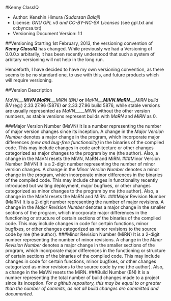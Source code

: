 #Kenny ClassIQ
* Author: Kenshin Himura *(Sudarsan Balaji)*
* License: *GNU GPL v3 and CC-BY-NC-SA Licenses* (see gpl.txt and ccbyncsa.txt)
* Versioning Document Version: 1.1

##Versioning
Starting 1st February, 2013, the versioning convention of __*Kenny ClassIQ*__ has changed. While previously we had a Versioning of 0.0.0.x arbitarily, it has been recently understood that such a system of arbitary versioning will not help in the long run.

Henceforth, I have decided to have my own versioning convention, as there seems to be no standard one, to use with this, and future products which will require versioning.

##Version Description

*MaVN__.__MiVN__.__MaRN__.__MiRN (BN)* **or** *MaVN__.__MiVN__.__MaRN__.__MiRN build BN* (eg:) 2.33.27.96 (5876) **or** 2.33.27.96 build 5876, while stable versions are usually represented as *MaVN__.__MiVN* without the other version numbers, as stable versions represent builds with *MaRN* and *MiRN* as 0.

###Major Version Number (MaVN)
It is a number representing the number of major version changes since its inception. A change in the *Major Version Number* denotes a major change in the program, which incorporate major differences *(new and bug-free functionality)* in the binaries of the compiled code. This may include changes in code architecture or other changes categorized as major changes to the program by me (the author). Also, a change in the MaVN resets the MiVN, MaRN and MiRN.
###Minor Version Number (MiVN)
It is a 2-digit number representing the number of minor version changes. A change in the *Minor Version Number* denotes a minor change in the program, which incorporate minor differences in the binaries of the compiled code. This may include changes in functionality recently introduced but waiting deployment, major bugfixes, or other changes categorized as minor changes to the program by me (the author). Also, a change in the MaVN resets the MaRN and MiRN.
###Major Revision Number (MaRN)
It is a 2-digit number representing the number of major revisions. A change in the *Major Revision Number* denotes a major change in the smaller sections of the program, which incorporate major differences in the functioning or structure of certain sections of the binaries of the compiled code. This may include changes in code for certain functions, minor bugfixes, or other changes categorized as minor revisions to the source code by me (the author).
###Minor Revision Number (MiRN)
It is a 2-digit number representing the number of minor revisions. A change in the *Minor Revision Number* denotes a major change in the smaller sections of the program, which incorporate major differences in the functioning or structure of certain sections of the binaries of the compiled code. This may include changes in code for certain functions, minor bugfixes, or other changes categorized as minor revisions to the source code by me (the author). Also, a change in the MaVN resets the MiRN.
###Build Number (BN)
It is a number representing the total number of build changes made to a project since its inception. *For a github repository, this may be equal to or greater than the number of commits, as not all build changes are committed and documented.*